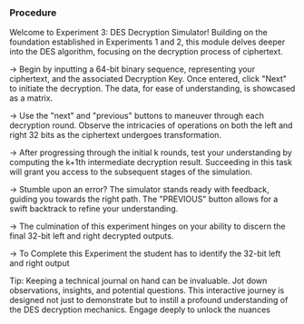 ### Procedure

Welcome to Experiment 3: DES Decryption Simulator! Building on the foundation established in Experiments 1 and 2, this module delves deeper into the DES algorithm, focusing on the decryption process of ciphertext.

→ Begin by inputting a 64-bit binary sequence, representing your ciphertext, and the associated Decryption Key. Once entered, click "Next" to initiate the decryption. The data, for ease of understanding, is showcased as a matrix.

→ Use the "next" and "previous" buttons to maneuver through each decryption round. Observe the intricacies of operations on both the left and right 32 bits as the ciphertext undergoes transformation.

→ After progressing through the initial k rounds, test your understanding by computing the k+1th intermediate decryption result. Succeeding in this task will grant you access to the subsequent stages of the simulation.

→ Stumble upon an error? The simulator stands ready with feedback, guiding you towards the right path. The "PREVIOUS" button allows for a swift backtrack to refine your understanding.

→ The culmination of this experiment hinges on your ability to discern the final 32-bit left and right decrypted outputs.

→ To Complete this Experiment the student has to identify the 32-bit left and right output

Tip: Keeping a technical journal on hand can be invaluable. Jot down observations, insights, and potential questions. This interactive journey is designed not just to demonstrate but to instill a profound understanding of the DES decryption mechanics. Engage deeply to unlock the nuances
